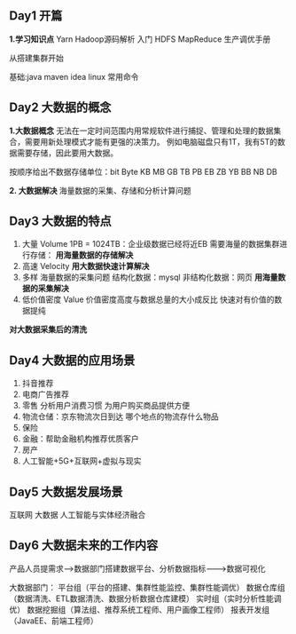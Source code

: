 ## Day1 开篇
**1.学习知识点**
Yarn Hadoop源码解析 入门 HDFS MapReduce 生产调优手册

从搭建集群开始

基础:java maven idea linux 常用命令

## Day2 大数据的概念
**1.大数据概念**
无法在一定时间范围内用常规软件进行捕捉、管理和处理的数据集合，需要用新处理模式才能有更强的决策力。
例如电脑磁盘只有1T，我有5T的数据需要存储，因此要用大数据。

按顺序给出不数据存储单位：bit Byte KB MB GB TB PB EB ZB YB BB NB DB 

**2. 大数据解决**
海量数据的采集、存储和分析计算问题

## Day3 大数据的特点
1. 大量 Volume 1PB = 1024TB：企业级数据已经将近EB 需要海量的数据集群进行存储：
**用海量数据的存储解决**
2. 高速 Velocity 
**用大数据快速计算解决**
3. 多样 海量数据的采集问题 
结构化数据：mysql
非结构化数据：网页
**用海量数据的采集解决**
4. 低价值密度 Value 价值密度高度与数据总量的大小成反比
快速对有价值的数据提纯

**对大数据采集后的清洗**

## Day4 大数据的应用场景
1. 抖音推荐
2. 电商广告推荐
3. 零售 分析用户消费习惯 为用户购买商品提供方便
4. 物流仓储：京东物流次日到达 哪个地点的物流存什么物品
5. 保险 
6. 金融：帮助金融机构推荐优质客户 
7. 房产
8. 人工智能+5G+互联网+虚拟与现实

## Day5 大数据发展场景
互联网 大数据 人工智能与实体经济融合

## Day6 大数据未来的工作内容
产品人员提需求-->数据部门搭建数据平台、分析数据指标--->数据可视化

大数据部门：
平台组（平台的搭建、集群性能监控、集群性能调优）
数据仓库组（数据清洗、ETL数据清洗、数据分析数据仓库建模）
实时组（实时分析性能调优）
数据挖掘组（算法组、推荐系统工程师、用户画像工程师）
报表开发组（JavaEE、前端工程师）